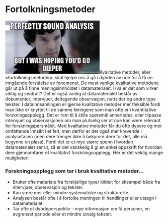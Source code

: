 # Fortolkningsmetoder

<img src="../images/sherlock.jpg" alt="Fortolkning" class="right medium">Kvalitative metoder, eller «fortolkningsmetoder», skal hjelpe oss å gå i dybden av noe for å få en inngående forståelse av fenomenet. De mest vanlige kvalitative metodene går ut på å finne meningsinnholdet i datamaterialet. Hva er det som virker viktig og sentralt? Det er også vanlig at datamaterialet består av dokumenter, intervjuer, deltagende observasjon, nettsider og andre type tekster. I datainnsamlingen er gjerne kvalitative metoder mer fleksible fordi man ikke er knyttet til de samme føringene som man ofte er i kvantitative forskningsopplegg. Det er rom til å stille spørsmål annerledes, eller tilpasse intervjuet og observasjonen om man plutselig ser at noe kan være relevant for forskningspørsmålet. Med kvalitative metoder får du ofte dypere og mer omfattende innsikt i et felt, men derfor er det også mer krevende i analysefasen (men dere trenger ikke å bekymre dere for det, alle må begynne en plass). Fordi det er et mye større spenn i hvordan datamaterialet ser ut, så er det vanskelig å gi en enkel oppskrift for hvordan dere gjennomfører et kvalitativt forskningsopplegg. Her er det veldig mange muligheter!

### Forskningsopplegg som tar i bruk kvalitative metoder…

  * Bruker ofte materiale fra forskjellige typer kilder: for eksempel både fra intervjuer, observasjon og tekster.
  * Kan være mer eller mindre systematiske og strukturerte.
  * Analysen består ofte i å fortolke meningen til handlinger eller utsagn i datamaterialet.
  * Tar ofte et dybdeperspektiv – mye informasjon om få personer, en avgrenset periode eller et mindre utvalg tekster.
